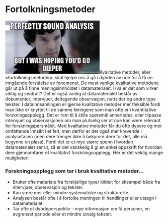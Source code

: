 # Fortolkningsmetoder

<img src="../images/sherlock.jpg" alt="Fortolkning" class="right medium">Kvalitative metoder, eller «fortolkningsmetoder», skal hjelpe oss å gå i dybden av noe for å få en inngående forståelse av fenomenet. De mest vanlige kvalitative metodene går ut på å finne meningsinnholdet i datamaterialet. Hva er det som virker viktig og sentralt? Det er også vanlig at datamaterialet består av dokumenter, intervjuer, deltagende observasjon, nettsider og andre type tekster. I datainnsamlingen er gjerne kvalitative metoder mer fleksible fordi man ikke er knyttet til de samme føringene som man ofte er i kvantitative forskningsopplegg. Det er rom til å stille spørsmål annerledes, eller tilpasse intervjuet og observasjonen om man plutselig ser at noe kan være relevant for forskningspørsmålet. Med kvalitative metoder får du ofte dypere og mer omfattende innsikt i et felt, men derfor er det også mer krevende i analysefasen (men dere trenger ikke å bekymre dere for det, alle må begynne en plass). Fordi det er et mye større spenn i hvordan datamaterialet ser ut, så er det vanskelig å gi en enkel oppskrift for hvordan dere gjennomfører et kvalitativt forskningsopplegg. Her er det veldig mange muligheter!

### Forskningsopplegg som tar i bruk kvalitative metoder…

  * Bruker ofte materiale fra forskjellige typer kilder: for eksempel både fra intervjuer, observasjon og tekster.
  * Kan være mer eller mindre systematiske og strukturerte.
  * Analysen består ofte i å fortolke meningen til handlinger eller utsagn i datamaterialet.
  * Tar ofte et dybdeperspektiv – mye informasjon om få personer, en avgrenset periode eller et mindre utvalg tekster.
